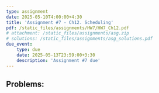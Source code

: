 ```yaml
---
type: assignment
date: 2025-05-10T4:00:00+4:30
title: 'Assignment #7 - Ch12. Scheduling'
pdf: /static_files/assignments/HW7/HW7_Ch12.pdf
# attachment: /static_files/assignments/asg.zip
# solutions: /static_files/assignments/asg_solutions.pdf
due_event: 
    type: due
    date: 2025-05-13T23:59:00+3:30
    description: 'Assignment #7 due'
---
```


## Problems:

